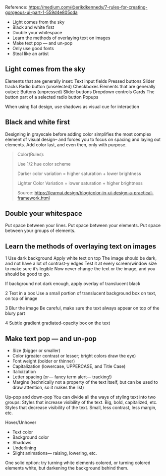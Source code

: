

Reference: 
https://medium.com/@erikdkennedy/7-rules-for-creating-gorgeous-ui-part-1-559d4e805cda



* Light comes from the sky
* Black and white first
* Double your whitespace
* Learn the methods of overlaying text on images
* Make text pop — and un-pop
* Only use good fonts
* Steal like an artist


## Light comes from the sky

Elements that are generally inset:
Text input fields
Pressed buttons
Slider tracks
Radio button (unselected)
Checkboxes
Elements that are generally outset:
Buttons (unpressed)
Slider buttons
Dropdown controls
Cards
The button part of a selected radio button
Popups

When using flat design, use shadows as visual cue for interaction

## Black and white first
Designing in grayscale before adding color simplifies the most complex element of visual design– and forces you to focus on spacing and laying out elements.
Add color last, and even then, only with purpose.

>Color(Rules):
>
>Use 1/2 hue color scheme
>
>Darker color variation = higher saturation + lower brightness
>
>Lighter Color Variation = lower saturation + higher brightness
>
>Source: https://learnui.design/blog/color-in-ui-design-a-practical-framework.html


## Double your whitespace
Put space between your lines.
Put space between your elements.
Put space between your groups of elements.

## Learn the methods of overlaying text on images
1 Use dark background
Apply white text on top
The image should be dark, and not have a lot of contrast-y edges
Test it at every screen/window size to make sure it’s legible
Now never change the text or the image, and you should be good to go.

If background not dark enough, apply overlay of translucent black

2 Text in a box
Use a small portion of translucent background box on text, on top of image

3 Blur the image
Be careful, make sure the text always appear on top of the blury part

4 Subtle gradient
gradiated-opacity box on the text

## Make text pop — and un-pop
* Size (bigger or smaller)
* Color (greater contrast or lesser; bright colors draw the eye)
* Font weight (bolder or thinner)
* Capitalization (lowercase, UPPERCASE, and Title Case)
* Italicization
* Letter spacing (or— fancy term alert— tracking!)
* Margins (technically not a property of the text itself, but can be used to draw attention, so it makes the list)

Up-pop and down-pop
You can divide all the ways of styling text into two groups:
Styles that increase visibility of the text. Big, bold, capitalized, etc.
Styles that decrease visibility of the text. Small, less contrast, less margin, etc.


Hover/Unhover
* Text color
* Background color
* Shadows
* Underlining
* Slight animations— raising, lowering, etc.

One solid option: try turning white elements colored, or turning colored elements white, but darkening the background behind them.


